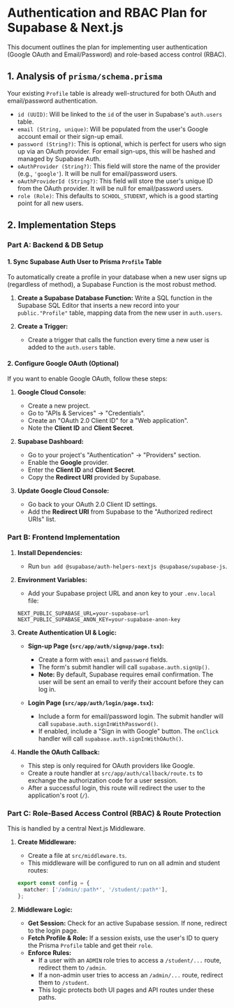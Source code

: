 # Authentication and RBAC Plan for Supabase & Next.js

This document outlines the plan for implementing user authentication 
(Google OAuth and Email/Password) and role-based access control (RBAC).

## 1. Analysis of `prisma/schema.prisma`

Your existing `Profile` table is already well-structured for both OAuth and 
email/password authentication.

- `id (UUID)`: Will be linked to the `id` of the user in Supabase's 
    `auth.users` table.
- `email (String, unique)`: Will be populated from the user's Google account 
    email or their sign-up email.
- `password (String?)`: This is optional, which is perfect for users who sign 
    up via an OAuth provider. For email sign-ups, this will be hashed and 
    managed by Supabase Auth.
- `oAuthProvider (String?)`: This field will store the name of the provider 
    (e.g., `'google'`). It will be null for email/password users.
- `oAuthProviderId (String?)`: This field will store the user's unique ID from 
    the OAuth provider. It will be null for email/password users.
- `role (Role)`: This defaults to `SCHOOL_STUDENT`, which is a good starting 
    point for all new users.

## 2. Implementation Steps

### Part A: Backend & DB Setup

#### 1. Sync Supabase Auth User to Prisma `Profile` Table
To automatically create a profile in your database when a new user signs up 
(regardless of method), a Supabase Function is the most robust method.
1.  **Create a Supabase Database Function:** Write a SQL function in the 
    Supabase SQL Editor that inserts a new record into your `public."Profile"` 
    table, mapping data from the new user in `auth.users`.

2.  **Create a Trigger:**
    -   Create a trigger that calls the function every time a new user is added 
    to the `auth.users` table.

#### 2. Configure Google OAuth (Optional)
If you want to enable Google OAuth, follow these steps:

1.  **Google Cloud Console:**
    -   Create a new project.
    -   Go to "APIs & Services" -> "Credentials".
    -   Create an "OAuth 2.0 Client ID" for a "Web application".
    -   Note the **Client ID** and **Client Secret**.

2.  **Supabase Dashboard:**
    -   Go to your project's "Authentication" -> "Providers" section.
    -   Enable the **Google** provider.
    -   Enter the **Client ID** and **Client Secret**.
    -   Copy the **Redirect URI** provided by Supabase.

3.  **Update Google Cloud Console:**
    -   Go back to your OAuth 2.0 Client ID settings.
    -   Add the **Redirect URI** from Supabase to the "Authorized redirect URIs" 
    list.

### Part B: Frontend Implementation

1.  **Install Dependencies:**
    -   Run `bun add @supabase/auth-helpers-nextjs @supabase/supabase-js`.

2.  **Environment Variables:**
    -   Add your Supabase project URL and anon key to your `.env.local` file:
      ```
      NEXT_PUBLIC_SUPABASE_URL=your-supabase-url
      NEXT_PUBLIC_SUPABASE_ANON_KEY=your-supabase-anon-key
      ```

3.  **Create Authentication UI & Logic:**
    -   **Sign-up Page (`src/app/auth/signup/page.tsx`):**
        -   Create a form with `email` and `password` fields.
        -   The form's submit handler will call `supabase.auth.signUp()`.
        -   **Note:** By default, Supabase requires email confirmation. The user 
        will be sent an email to verify their account before they can log in.

    -   **Login Page (`src/app/auth/login/page.tsx`):**
        -   Include a form for email/password login. The submit handler will 
        call `supabase.auth.signInWithPassword()`.
        -   If enabled, include a "Sign in with Google" button. The `onClick` 
        handler will call `supabase.auth.signInWithOAuth()`.

4.  **Handle the OAuth Callback:**
    -   This step is only required for OAuth providers like Google.
    -   Create a route handler at `src/app/auth/callback/route.ts` to exchange 
    the authorization code for a user session.
    -   After a successful login, this route will redirect the user to the 
    application's root (`/`).

### Part C: Role-Based Access Control (RBAC) & Route Protection

This is handled by a central Next.js Middleware.

1.  **Create Middleware:**
    -   Create a file at `src/middleware.ts`.
    -   This middleware will be configured to run on all admin and student routes:
      ```typescript
      export const config = {
        matcher: ['/admin/:path*', '/student/:path*'],
      };
      ```

2.  **Middleware Logic:**
    -   **Get Session:** Check for an active Supabase session. If none, redirect 
    to the login page.
    -   **Fetch Profile & Role:** If a session exists, use the user's ID to 
    query the Prisma `Profile` table and get their `role`.
    -   **Enforce Rules:**
        -   If a user with an `ADMIN` role tries to access a `/student/...` route, 
        redirect them to `/admin`.
        -   If a non-admin user tries to access an `/admin/...` route, 
        redirect them to `/student`.
        -   This logic protects both UI pages and API routes under these paths.
